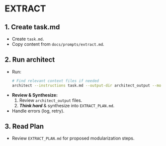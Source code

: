 # EXTRACT

## 1. Create task.md
- Create `task.md`.
- Copy content from `docs/prompts/extract.md`.

## 2. Run architect
- Run:
    ```bash
    # Find relevant context files if needed
    architect --instructions task.md --output-dir architect_output --model gemini-2.5-pro-exp-03-25 --model gemini-2.0-flash --model gemini-2.5-pro-preview-03-25 ./
    ```
- **Review & Synthesize:**
    1. Review `architect_output` files.
    2. ***Think hard*** & synthesize into `EXTRACT_PLAN.md`.
- Handle errors (log, retry).

## 3. Read Plan
- Review `EXTRACT_PLAN.md` for proposed modularization steps.